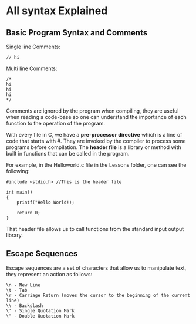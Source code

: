 # All syntax Explained

## Basic Program Syntax and Comments

Single line Comments:

```
// hi
```

Multi line Comments:

```
/*
hi
hi
hi
*/
```

Comments are ignored by the program when compiling, they are useful when reading a code-base so one can understand the importance of each function to the operation of the program.

With every file in C, we have a **pre-processor directive** which is a line of code that starts with #. They are invoked by the compiler to process some programs before compilation. The **header file** is a library or method with built in functions that can be called in the program. 

For example, in the Helloworld.c file in the Lessons folder, one can see the following:

```
#include <stdio.h> //This is the header file

int main()
{
    printf("Hello World!);
    
    return 0;
}
```

That header file allows us to call functions from the standard input output library.

## Escape Sequences

Escape sequences are a set of characters that allow us to manipulate text, they represent an action as follows:

```
\n - New Line
\t - Tab
\r - Carriage Return (moves the cursor to the beginning of the current line)
\\ - Backslash
\' - Single Quotation Mark
\" - Double Quotation Mark
```